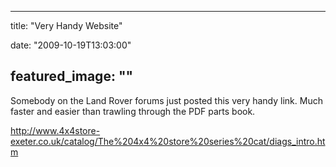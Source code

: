 
---
title: "Very Handy Website"

date: "2009-10-19T13:03:00"

featured_image: ""
---


Somebody on the Land Rover forums just posted this very handy link.  Much faster and easier than trawling through the PDF parts book.

http://www.4x4store-exeter.co.uk/catalog/The%204x4%20store%20series%20cat/diags_intro.htm